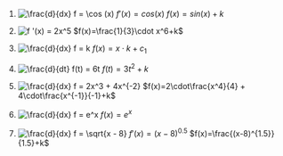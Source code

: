 1. ![\frac{d}{dx} f = \cos (x)](https://mathtxa.systime.dk/typo3temp/gt3math/9445d5489bd68d017f0166c00c63874b957109aa.svg)
$f'(x)=cos(x)$
$f(x)=sin(x)+k$

3. ![f &#039;(x) = 2x^5](https://mathtxa.systime.dk/typo3temp/gt3math/146a6e9d1829b7f91aad85b9766448b566084b74.svg)
$f(x)=\frac{1}{3}\cdot x^6+k$

5. ![\frac{d}{dx} f = k](https://mathtxa.systime.dk/typo3temp/gt3math/71718d706a32748ffa6d58fdf4f0281c4c0a90e1.svg)
$f(x)=x\cdot k + c_1$

7. ![\frac{d}{dt} f(t) = 6t](https://mathtxa.systime.dk/typo3temp/gt3math/9bfe3f937a2892210d4d9ff44fb0de791e978e96.svg)
$f(t)=3t^2+k$

9. ![\frac{d}{dx} f = 2x^3 + 4x^{-2}](https://mathtxa.systime.dk/typo3temp/gt3math/700154d25b5566cbab0236372ec2427b4ea5872b.svg)
$f(x)=2\cdot\frac{x^4}{4} + 4\cdot\frac{x^{-1}}{-1}+k$

11. ![\frac{d}{dx} f = e^x](https://mathtxa.systime.dk/typo3temp/gt3math/b775652e23b17fa21419ca0d881862c1e4ff9671.svg)
$f(x)=e^x$

13. ![\frac{d}{dx} f = \sqrt{x - 8}](https://mathtxa.systime.dk/typo3temp/gt3math/a2426b7319af23b6fd5f35756e1319f224a8b7f2.svg)
$f'(x)=(x-8)^{0.5}$
$f(x)=\frac{(x-8)^{1.5}}{1.5}+k$
